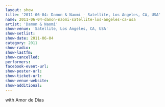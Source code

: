 ```yaml
---
layout: show
title: '2011-06-04: Damon & Naomi - Satellite, Los Angeles, CA, USA'
name: 2011-06-04-damon-naomi-satellite-los-angeles-ca-usa
artist: 'Damon & Naomi'
show-venue: 'Satellite, Los Angeles, CA, USA'
show-setlist: 
show-date: 2011-06-04
category: 2011
show-radio: 
show-lastfm: 
show-cancelled: 
performers: 
facebook-event-url: 
show-poster-url: 
show-ticket-url: 
show-venue-website: 
show-additional: 
---
```


with Amor de Días